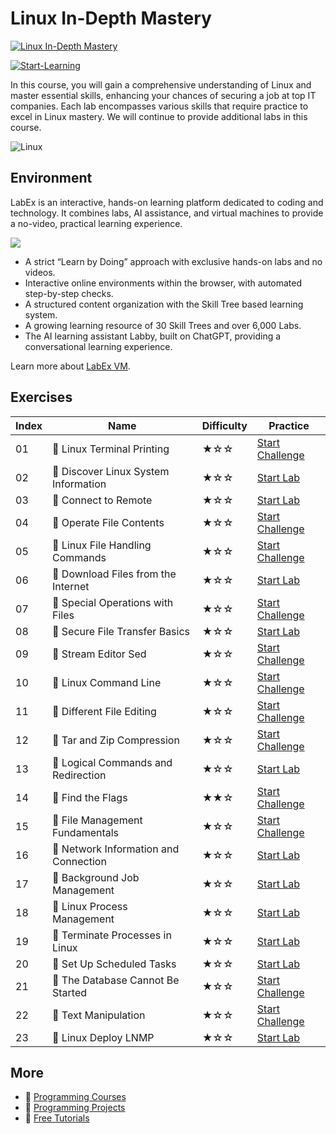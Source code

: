 # Linux In-Depth Mastery

[![Linux In-Depth Mastery](https://cover-creator.appbot.io/linux-in-depth-mastery.png)](https://labex.io/courses/linux-in-depth-mastery)

[![Start-Learning](https://img.shields.io/badge/Start-Learning-whitesmoke?style=for-the-badge)](https://labex.io/courses/linux-in-depth-mastery)

In this course, you will gain a comprehensive understanding of Linux and master essential skills, enhancing your chances of securing a job at top IT companies. Each lab encompasses various skills that require practice to excel in Linux mastery. We will continue to provide additional labs in this course.

![Linux](https://img.shields.io/badge/Linux-whitesmoke?style=for-the-badge&logo=linux)


## Environment

LabEx is an interactive, hands-on learning platform dedicated to coding and technology. It combines labs, AI assistance, and virtual machines to provide a no-video, practical learning experience.

![](https://tutorial-screenshot.getvm.io/images/vm-1725247253.png)

- A strict “Learn by Doing” approach with exclusive hands-on labs and no videos.
- Interactive online environments within the browser, with automated step-by-step checks.
- A structured content organization with the Skill Tree based learning system.
- A growing learning resource of 30 Skill Trees and over 6,000 Labs.
- The AI learning assistant Labby, built on ChatGPT, providing a conversational learning experience.

Learn more about [LabEx VM](https://support.labex.io/using-labex/virtual-machine).

## Exercises

|   Index | Name                                 | Difficulty   | Practice                                                                                                           |
|---------|--------------------------------------|--------------|--------------------------------------------------------------------------------------------------------------------|
|      01 | 🎯 Linux Terminal Printing            | ★☆☆          | <a target='_blank' href='https://labex.io/labs/linux-linux-terminal-printing-30'>Start Challenge</a>               |
|      02 | 📖 Discover Linux System Information  | ★☆☆          | <a target='_blank' href='https://labex.io/tutorials/linux-discover-linux-system-information-36'>Start Lab</a>      |
|      03 | 📖 Connect to Remote                  | ★☆☆          | <a target='_blank' href='https://labex.io/tutorials/linux-connect-to-remote-34'>Start Lab</a>                      |
|      04 | 🎯 Operate File Contents              | ★☆☆          | <a target='_blank' href='https://labex.io/labs/linux-operate-file-contents-29'>Start Challenge</a>                 |
|      05 | 🎯 Linux File Handling Commands       | ★☆☆          | <a target='_blank' href='https://labex.io/labs/linux-linux-file-handling-commands-7960'>Start Challenge</a>        |
|      06 | 📖 Download Files from the Internet   | ★☆☆          | <a target='_blank' href='https://labex.io/tutorials/linux-download-files-from-the-internet-387333'>Start Lab</a>   |
|      07 | 🎯 Special Operations with Files      | ★☆☆          | <a target='_blank' href='https://labex.io/labs/linux-special-operations-with-files-8431'>Start Challenge</a>       |
|      08 | 📖 Secure File Transfer Basics        | ★☆☆          | <a target='_blank' href='https://labex.io/tutorials/linux-secure-file-transfer-basics-40'>Start Lab</a>            |
|      09 | 🎯 Stream Editor Sed                  | ★☆☆          | <a target='_blank' href='https://labex.io/labs/linux-stream-editor-sed-7973'>Start Challenge</a>                   |
|      10 | 🎯 Linux Command Line                 | ★☆☆          | <a target='_blank' href='https://labex.io/labs/linux-linux-command-line-8720'>Start Challenge</a>                  |
|      11 | 🎯 Different File Editing             | ★☆☆          | <a target='_blank' href='https://labex.io/labs/linux-different-file-editing-8433'>Start Challenge</a>              |
|      12 | 🎯 Tar and Zip Compression            | ★☆☆          | <a target='_blank' href='https://labex.io/labs/linux-tar-and-zip-compression-27'>Start Challenge</a>               |
|      13 | 📖 Logical Commands and Redirection   | ★☆☆          | <a target='_blank' href='https://labex.io/tutorials/linux-logical-commands-and-redirection-387332'>Start Lab</a>   |
|      14 | 🎯 Find the Flags                     | ★★☆          | <a target='_blank' href='https://labex.io/labs/linux-find-the-flags-7931'>Start Challenge</a>                      |
|      15 | 🎯 File Management Fundamentals       | ★☆☆          | <a target='_blank' href='https://labex.io/labs/linux-file-management-fundamentals-7779'>Start Challenge</a>        |
|      16 | 📖 Network Information and Connection | ★☆☆          | <a target='_blank' href='https://labex.io/tutorials/linux-network-information-and-connection-387338'>Start Lab</a> |
|      17 | 📖 Background Job Management          | ★☆☆          | <a target='_blank' href='https://labex.io/tutorials/linux-background-job-management-43'>Start Lab</a>              |
|      18 | 📖 Linux Process Management           | ★☆☆          | <a target='_blank' href='https://labex.io/tutorials/linux-linux-process-management-46'>Start Lab</a>               |
|      19 | 📖 Terminate Processes in Linux       | ★☆☆          | <a target='_blank' href='https://labex.io/tutorials/linux-terminate-processes-in-linux-44'>Start Lab</a>           |
|      20 | 📖 Set Up Scheduled Tasks             | ★☆☆          | <a target='_blank' href='https://labex.io/tutorials/linux-set-up-scheduled-tasks-47'>Start Lab</a>                 |
|      21 | 🎯 The Database Cannot Be Started     | ★☆☆          | <a target='_blank' href='https://labex.io/labs/linux-the-database-cannot-be-started-213984'>Start Challenge</a>    |
|      22 | 🎯 Text Manipulation                  | ★☆☆          | <a target='_blank' href='https://labex.io/labs/linux-text-manipulation-7784'>Start Challenge</a>                   |
|      23 | 📖 Linux Deploy LNMP                  | ★☆☆          | <a target='_blank' href='https://labex.io/tutorials/linux-linux-deploy-lnmp-7787'>Start Lab</a>                    |

## More

- 🔗 [ Programming Courses](https://github.com/labex-labs/awesome-programming-courses)
- 🔗 [ Programming Projects](https://github.com/labex-labs/awesome-programming-projects)
- 🔗 [ Free Tutorials](https://github.com/labex-labs/-free-tutorials)

